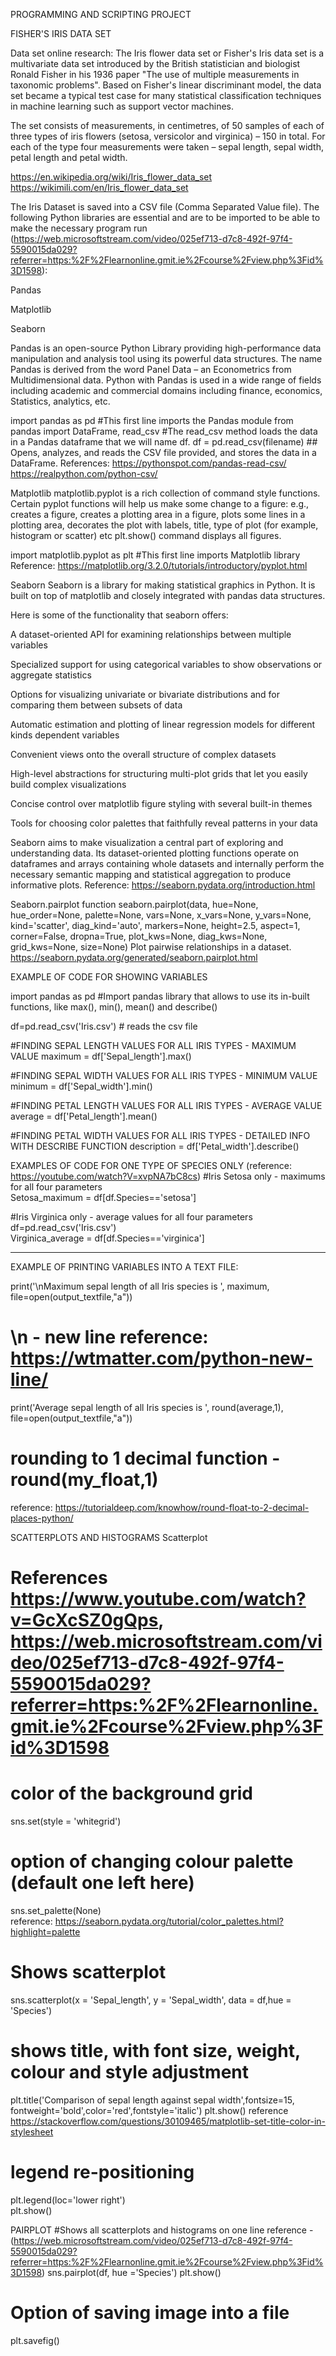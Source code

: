 PROGRAMMING AND SCRIPTING PROJECT

FISHER'S IRIS DATA SET


Data set online research:
The Iris flower data set or Fisher's Iris data set is a multivariate data set introduced by the British statistician and biologist Ronald Fisher in his 1936 paper "The use of multiple measurements in taxonomic problems".
Based on Fisher's linear discriminant model, the data set became a typical test case for many statistical classification techniques in machine learning such as support vector machines.

The set consists of measurements, in centimetres, of 50 samples of each of three types of iris flowers (setosa, versicolor and virginica) – 150 in total. 
For each of the type four measurements were taken – sepal length, sepal width, petal length and petal width.

https://en.wikipedia.org/wiki/Iris_flower_data_set
https://wikimili.com/en/Iris_flower_data_set



The Iris Dataset is saved into a CSV file (Comma Separated Value file).
The following Python libraries are essential and are to be imported to be able to make the necessary program run (https://web.microsoftstream.com/video/025ef713-d7c8-492f-97f4-5590015da029?referrer=https:%2F%2Flearnonline.gmit.ie%2Fcourse%2Fview.php%3Fid%3D1598):

Pandas 

Matplotlib

Seaborn


Pandas is an open-source Python Library providing high-performance data manipulation and analysis tool using its powerful data structures. The name Pandas is derived from the word Panel Data – an Econometrics from Multidimensional data.
Python with Pandas is used in a wide range of fields including academic and commercial domains including finance, economics, Statistics, analytics, etc.

import pandas as pd                           #This first line imports the Pandas module
from pandas import DataFrame, read_csv        #The read_csv method loads the data in a Pandas dataframe that we will name df.
df = pd.read_csv(filename)                    ## Opens, analyzes, and reads the CSV file provided, and stores the data in a DataFrame.
References: https://pythonspot.com/pandas-read-csv/
	   https://realpython.com/python-csv/

Matplotlib
matplotlib.pyplot is a rich collection of command style functions. Certain pyplot functions will help us make some change to a figure: e.g., creates a figure, creates a plotting area in a figure, plots some lines in a plotting area, decorates the plot with labels, title, type of plot (for example, histogram or scatter) etc
plt.show() command displays all figures.

import matplotlib.pyplot as plt              #This first line imports Matplotlib library
Reference: https://matplotlib.org/3.2.0/tutorials/introductory/pyplot.html


Seaborn
Seaborn is a library for making statistical graphics in Python. It is built on top of matplotlib and closely integrated with pandas data structures.

Here is some of the functionality that seaborn offers:

A dataset-oriented API for examining relationships between multiple variables

Specialized support for using categorical variables to show observations or aggregate statistics

Options for visualizing univariate or bivariate distributions and for comparing them between subsets of data

Automatic estimation and plotting of linear regression models for different kinds dependent variables

Convenient views onto the overall structure of complex datasets

High-level abstractions for structuring multi-plot grids that let you easily build complex visualizations

Concise control over matplotlib figure styling with several built-in themes

Tools for choosing color palettes that faithfully reveal patterns in your data

Seaborn aims to make visualization a central part of exploring and understanding data. Its dataset-oriented plotting functions operate on dataframes and arrays containing whole datasets and internally perform the necessary semantic mapping and statistical aggregation to produce informative plots.
Reference: https://seaborn.pydata.org/introduction.html

Seaborn.pairplot function
seaborn.pairplot(data, hue=None, hue_order=None, palette=None, vars=None, x_vars=None, y_vars=None, kind='scatter', diag_kind='auto', markers=None, height=2.5, aspect=1, corner=False, dropna=True, plot_kws=None, diag_kws=None, grid_kws=None, size=None)
Plot pairwise relationships in a dataset.
https://seaborn.pydata.org/generated/seaborn.pairplot.html

EXAMPLE OF CODE FOR SHOWING VARIABLES

import pandas as pd   #Import pandas library that allows to use its in-built functions, like max(), min(), mean() and describe()

df=pd.read_csv('Iris.csv')     # reads the csv file

#FINDING SEPAL LENGTH VALUES FOR ALL IRIS TYPES - MAXIMUM VALUE
maximum = df['Sepal_length'].max()


#FINDING SEPAL WIDTH VALUES FOR ALL IRIS TYPES - MINIMUM VALUE
minimum = df['Sepal_width'].min()


#FINDING PETAL LENGTH VALUES FOR ALL IRIS TYPES - AVERAGE VALUE 
average = df['Petal_length'].mean()


#FINDING PETAL WIDTH VALUES FOR ALL IRIS TYPES - DETAILED INFO WITH DESCRIBE FUNCTION
description = df['Petal_width'].describe()

EXAMPLES OF CODE FOR ONE TYPE OF SPECIES ONLY
(reference: https://youtube.com/watch?V=xvpNA7bC8cs)
#Iris Setosa only  - maximums for all four parameters                                                     
Setosa_maximum = df[df.Species=='setosa']                                   

#Iris Virginica only  - average values for all four parameters
df=pd.read_csv('Iris.csv')                
Virginica_average = df[df.Species=='virginica']    


---------------------------------------------------------------
EXAMPLE OF PRINTING VARIABLES INTO A TEXT FILE:

print('\nMaximum sepal length of all Iris species is ', maximum, file=open(output_textfile,"a"))          
# \n - new line reference: https://wtmatter.com/python-new-line/  
print('Average sepal length of all Iris species is ', round(average,1), file=open(output_textfile,"a"))  
# rounding to 1 decimal function - round(my_float,1)  
reference:  https://tutorialdeep.com/knowhow/round-float-to-2-decimal-places-python/  


SCATTERPLOTS AND HISTOGRAMS 
Scatterplot

# References https://www.youtube.com/watch?v=GcXcSZ0gQps, https://web.microsoftstream.com/video/025ef713-d7c8-492f-97f4-5590015da029?referrer=https:%2F%2Flearnonline.gmit.ie%2Fcourse%2Fview.php%3Fid%3D1598

# color of the background grid
sns.set(style = 'whitegrid')   

# option of changing colour palette (default one left here)
sns.set_palette(None)  
reference: https://seaborn.pydata.org/tutorial/color_palettes.html?highlight=palette

# Shows scatterplot
sns.scatterplot(x = 'Sepal_length', y = 'Sepal_width', data = df,hue = 'Species')

# shows title, with font size, weight, colour and style adjustment
plt.title('Comparison of sepal length against sepal width',fontsize=15, fontweight='bold',color='red',fontstyle='italic') 
plt.show()
reference https://stackoverflow.com/questions/30109465/matplotlib-set-title-color-in-stylesheet

# legend re-positioning
plt.legend(loc='lower right')                                                                             
plt.show()

PAIRPLOT
#Shows all scatterplots and histograms on one line
reference - (https://web.microsoftstream.com/video/025ef713-d7c8-492f-97f4-5590015da029?referrer=https:%2F%2Flearnonline.gmit.ie%2Fcourse%2Fview.php%3Fid%3D1598)
sns.pairplot(df, hue  ='Species')
plt.show()

# Option of saving image into a file
plt.savefig()
